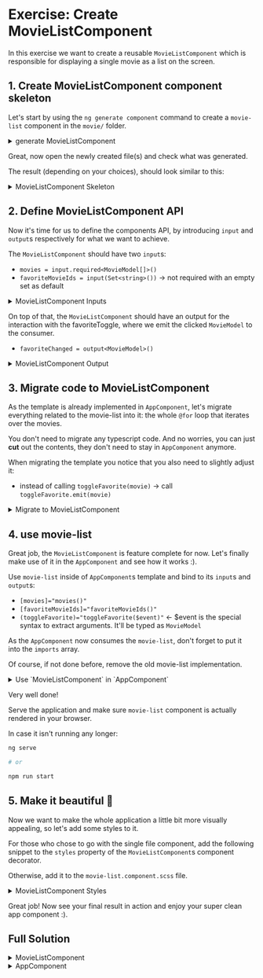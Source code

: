 # Exercise: Create MovieListComponent

In this exercise we want to create a reusable `MovieListComponent` which is responsible for displaying
a single movie as a list on the screen.

## 1. Create MovieListComponent component skeleton

Let's start by using the `ng generate component` command to create a `movie-list` component in the `movie/` folder.

<details>
    <summary>generate MovieListComponent</summary>

```bash
ng generate component movie/movie-list

OR

ng g c movie/movie-list
```

As our workspace is configured to generate single file components, you should now see 2 files being generated:

* `src/app/movie/movie-list/movie-list.component.ts` => component logic
* `src/app/movie/movie-list/movie-list.component.spec` => test file


If you want to have a separate file for the styles and/or the template, please use

```bash
ng generate component movie/movie-list --inline-style=false --inline-template=false

OR

ng g c movie/movie-list --inline-style=false --inline-template=false
```

It'll generate:

* `src/app/movie/movie-list/movie-list.component.ts` => component logic
* `src/app/movie/movie-list/movie-list.component.html` => template (--inline-template=false)
* `src/app/movie/movie-list/movie-list.component.scss` => stylesheet (--inline-style=false)
* `src/app/movie/movie-list/movie-list.component.spec` => test file

</details>

Great, now open the newly created file(s) and check what was generated.

The result (depending on your choices), should look similar to this:

<details>
  <summary>MovieListComponent Skeleton</summary>

```ts
// src/app/movie/movie-list/movie-list.component.ts

import { Component } from '@angular/core';

@Component({
  selector: 'movie-list',
  standalone: true,
  imports: [],
  template: ` <p>movie-list works!</p> `,
  styles: ``,
})
export class MovieListComponent {}


```

</details>

## 2. Define MovieListComponent API

Now it's time for us to define the components API, by introducing `input` and `output`s respectively for what we want
to achieve.

The `MovieListComponent` should have two `input`s:
* `movies = input.required<MovieModel[]>()`
* `favoriteMovieIds = input(Set<string>())` -> not required with an empty set as default


<details>
  <summary>MovieListComponent Inputs</summary>

```ts
// src/app/movie/movie-list/movie-list.component.ts

import { Component, input } from '@angular/core';

import { MovieModel } from '../../shared/model/movie.model';

@Component(/**/)
export class MovieListComponent {

  movies = input.required<MovieModel[]>();
  favoriteMovieIds = input(new Set<string>());
}


```

</details>


On top of that, the `MovieListComponent` should have an output for the interaction with the favoriteToggle, where we emit
the clicked `MovieModel` to the consumer.

* `favoriteChanged = output<MovieModel>()`

<details>
  <summary>MovieListComponent Output</summary>

```ts
// src/app/movie/movie-list/movie-list.component.ts


import { Component, input, output } from '@angular/core';

import { MovieModel } from '../../shared/model/movie.model';

@Component(/**/)
export class MovieListComponent {
  movies = input.required<MovieModel[]>();
  favoriteMovieIds = input(new Set<string>());
  
  toggleFavorite = output<MovieModel>();
}

```

</details>


## 3. Migrate code to MovieListComponent

As the template is already implemented in `AppComponent`, let's migrate
everything related to the movie-list into it: the whole `@for` loop that iterates over the movies.

You don't need to migrate any typescript code. And no worries, you can just **cut** out the contents, they don't
need to stay in `AppComponent` anymore. 

When migrating the template you notice that you also need to slightly adjust it:

* instead of calling `toggleFavorite(movie)` -> call `toggleFavorite.emit(movie)`

<details>
    <summary>Migrate to MovieListComponent</summary>

Migrate the template from `AppComponent` to the `MovieListComponent`

```html
<!-- src/app/movie/movie-list/movie-list.component.ts -->

@for (movie of movies(); track movie.id) {
<div class="movie-card">
  <img
    class="movie-image"
    [alt]="movie.title"
    [src]="'https://image.tmdb.org/t/p/w342' + movie.poster_path" />
  <div class="movie-card-content">
    <div class="movie-card-title">{{ movie.title }}</div>
    <div class="movie-card-rating">{{ movie.vote_average }}</div>
  </div>
  <button
    class="favorite-indicator"
    [class.is-favorite]="favoriteMovieIds().has(movie.id)"
    (click)="toggleFavorite.emit(movie)">
    @if (favoriteMovieIds().has(movie.id)) {
      I like it
    } @else {
      Like me
    }
  </button>
</div>
}
```

</details>

## 4. use movie-list

Great job, the `MovieListComponent` is feature complete for now. Let's finally make use of it in the `AppComponent`
and see how it works :).

Use `movie-list` inside of `AppComponent`s template and bind to its `input`s and `output`s:

* `[movies]="movies()"`
* `[favoriteMovieIds]="favoriteMovieIds()"`
* `(toggleFavorite)="toggleFavorite($event)"` <- $event is the special syntax to extract arguments. It'll be typed as `MovieModel`

As the `AppComponent` now consumes the `movie-list`, don't forget to put it into the `imports` array.

Of course, if not done before, remove the old movie-list implementation.

<details>
    <summary>Use `MovieListComponent` in `AppComponent`</summary>

```html
<!-- src/app/app.component.ts -->

<movie-list
  [movies]="movies()"
  [favoriteMovieIds]="favoriteMovieIds()"
  (toggleFavorite)="toggleFavorite($event)" />
```

If not autocompleted from your IDE, let's make sure the imports are good:

```ts
import { MovieListComponent } from './movie/movie-list/movie-list.component';

@Component({
  selector: 'app-root',
  imports: [AppShellComponent, MovieListComponent],
  /**/
})
export class AppComponent {}
```

</details>

Very well done!

Serve the application and make sure `movie-list` component is actually rendered in your browser.

In case it isn't running any longer: 

```bash
ng serve

# or

npm run start
```

## 5. Make it beautiful 💅

Now we want to make the whole application a little bit more visually appealing, so let's add some styles to it.

For those who chose to go with the single file component, add the following snippet to the `styles` property of the
`MovieListComponent`s component decorator.

Otherwise, add it to the `movie-list.component.scss` file.

<details>
  <summary>MovieListComponent Styles</summary>

```scss
/* src/app/movie/movie-list/movie-list.component.ts */

:host {
  display: grid;
  grid-template-columns: repeat(auto-fit, minmax(10rem, 35rem));
  gap: 4rem 2rem;
  place-content: space-between space-evenly;
  align-items: start;
  position: relative;
}

```

</details>

Great job! Now see your final result in action and enjoy your super clean app component :).

## Full Solution

<details>
  <summary>MovieListComponent</summary>

```ts

import { Component, input, output } from '@angular/core';

import { MovieModel } from '../../shared/model/movie.model';

@Component({
  selector: 'movie-list',
  standalone: true,
  imports: [],
  template: `
    @for (movie of movies(); track movie.id) {
      <div class="movie-card">
        <img
          class="movie-image"
          [alt]="movie.title"
          [src]="'https://image.tmdb.org/t/p/w342' + movie.poster_path" />
        <div class="movie-card-content">
          <div class="movie-card-title">{{ movie.title }}</div>
          <div class="movie-card-rating">{{ movie.vote_average }}</div>
        </div>
        <button
          class="favorite-indicator"
          [class.is-favorite]="favoriteMovieIds().has(movie.id)"
          (click)="toggleFavorite.emit(movie)">
          @if (favoriteMovieIds().has(movie.id)) {
            I like it
          } @else {
            Like me
          }
        </button>
      </div>
    }
  `,
  styles: `
    :host {
      display: grid;
      grid-template-columns: repeat(auto-fit, minmax(10rem, 35rem));
      gap: 4rem 2rem;
      place-content: space-between space-evenly;
      align-items: start;
      position: relative;
    }
  `,
})
export class MovieListComponent {
  movies = input.required<MovieModel[]>();
  favoriteMovieIds = input(new Set<string>());
  toggleFavorite = output<MovieModel>();
}


```

</details>

<details>
  <summary>AppComponent</summary>


```ts
import { Component, computed, signal } from '@angular/core';

import { AppShellComponent } from './app-shell/app-shell.component';
import { MovieListComponent } from './movie/movie-list/movie-list.component';
import { MovieModel } from './shared/model/movie.model';

@Component({
  selector: 'app-root',
  standalone: true,
  imports: [AppShellComponent, MovieListComponent],
  template: `
    <app-shell>
      <div class="favorite-widget">
        @for (fav of favoriteMovies(); track fav; let last = $last) {
          <span>{{ fav.title }}</span>
          @if (!last) {
            <span>•</span>
          }
        }
      </div>
      <movie-list
        [movies]="movies()"
        [favoriteMovieIds]="favoriteMovieIds()"
        (toggleFavorite)="toggleFavorite($event)" />
    </app-shell>
  `,
})
export class AppComponent {
  movies = signal<MovieModel[]>([
    {
      id: 'the-god',
      title: 'The Godfather',
      poster_path: '/3bhkrj58Vtu7enYsRolD1fZdja1.jpg',
      vote_average: 10,
    },
    {
      id: 'the-god-2',
      title: 'The Godfather part II',
      poster_path: '/hek3koDUyRQk7FIhPXsa6mT2Zc3.jpg',
      vote_average: 9,
    },
    {
      id: 'the-god-3',
      title: 'The Godfather part III',
      poster_path: '/lm3pQ2QoQ16pextRsmnUbG2onES.jpg',
      vote_average: 10,
    },
  ]);

  favoriteMovieIds = signal(new Set<string>(), {
    equal: () => false,
  });

  favoriteMovies = computed(() =>
    this.movies().filter(movie => this.favoriteMovieIds().has(movie.id))
  );

  toggleFavorite(movie: MovieModel) {
    this.favoriteMovieIds.update(favoriteMovieIds => {
      if (favoriteMovieIds.has(movie.id)) {
        favoriteMovieIds.delete(movie.id);
      } else {
        favoriteMovieIds.add(movie.id);
      }
      return favoriteMovieIds;
    });
  }
}
```

</details>
